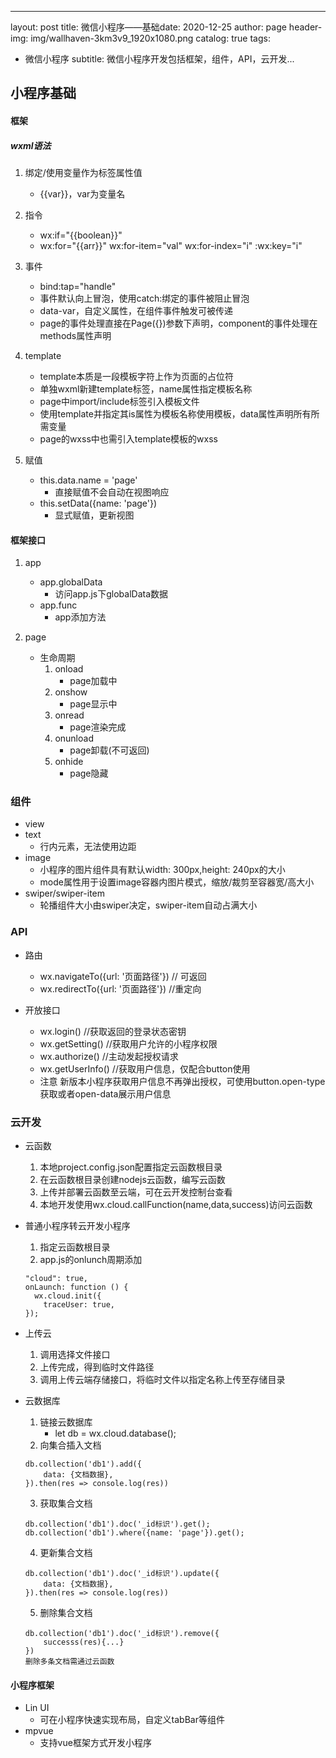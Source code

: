 ---
layout:     post
title:      微信小程序——基础date:       2020-12-25
author:     page
header-img: img/wallhaven-3km3v9_1920x1080.png
catalog: true
tags:
   - 微信小程序
subtitle:   微信小程序开发包括框架，组件，API，云开发...

## 小程序基础
#### 框架
##### wxml语法
1. 绑定/使用变量作为标签属性值
    - \{{var}}，var为变量名

2. 指令
    - wx:if="\{{boolean}}"
    - wx:for="\{{arr}}" wx:for-item="val" wx:for-index="i" :wx:key="i"

3. 事件
    - bind:tap="handle"
    - 事件默认向上冒泡，使用catch:绑定的事件被阻止冒泡
    - data-var，自定义属性，在组件事件触发可被传递
    - page的事件处理直接在Page({})参数下声明，component的事件处理在methods属性声明

4. template
    - template本质是一段模板字符上作为页面的占位符
    - 单独wxml新建template标签，name属性指定模板名称
    - page中import/include标签引入模板文件
    - 使用template并指定其is属性为模板名称使用模板，data属性声明所有所需变量
    - page的wxss中也需引入template模板的wxss

4. 赋值
    - this.data.name = 'page'
        + 直接赋值不会自动在视图响应
    - this.setData({name: 'page'})
        + 显式赋值，更新视图

#### 框架接口
1. app
    - app.globalData
        + 访问app.js下globalData数据
    - app.func
        + app添加方法

2. page
    - 生命周期
        1. onload
            + page加载中
        2. onshow
            + page显示中
        3. onread
            + page渲染完成
        4. onunload
            + page卸载(不可返回)
        5. onhide
            + page隐藏

### 组件
- view
- text
    + 行内元素，无法使用边距
- image
    + 小程序的图片组件具有默认width: 300px,height: 240px的大小
    + mode属性用于设置image容器内图片模式，缩放/裁剪至容器宽/高大小
- swiper/swiper-item
    + 轮播组件大小由swiper决定，swiper-item自动占满大小

### API
- 路由
    + wx.navigateTo({url: '页面路径'}) // 可返回
    + wx.redirectTo({url: '页面路径'}) //重定向

- 开放接口
    + wx.login() //获取返回的登录状态密钥
    + wx.getSetting() //获取用户允许的小程序权限
    + wx.authorize() //主动发起授权请求
    + wx.getUserInfo()  //获取用户信息，仅配合button使用
    + 注意
        新版本小程序获取用户信息不再弹出授权，可使用button.open-type获取或者open-data展示用户信息



### 云开发
- 云函数
    1. 本地project.config.json配置指定云函数根目录
    2. 在云函数根目录创建nodejs云函数，编写云函数
    3. 上传并部署云函数至云端，可在云开发控制台查看
    4. 本地开发使用wx.cloud.callFunction(name,data,success)访问云函数
- 普通小程序转云开发小程序
    1. 指定云函数根目录
    2. app.js的onlunch周期添加
    ```
    "cloud": true,
    onLaunch: function () {
      wx.cloud.init({
        traceUser: true,
    });
    ```

- 上传云
    1. 调用选择文件接口
    2. 上传完成，得到临时文件路径
    3. 调用上传云端存储接口，将临时文件以指定名称上传至存储目录

- 云数据库
    1. 链接云数据库
        + let db = wx.cloud.database();
    2. 向集合插入文档
    ```
    db.collection('db1').add({
        data: {文档数据},
    }).then(res => console.log(res))
    ```
    3. 获取集合文档
    ```
    db.collection('db1').doc('_id标识').get();
    db.collection('db1').where({name: 'page'}).get();
    ```
    4. 更新集合文档
    ```
    db.collection('db1').doc('_id标识').update({
        data: {文档数据},
    }).then(res => console.log(res))
    ```
    5. 删除集合文档
    ```
    db.collection('db1').doc('_id标识').remove({
        successs(res){...}
    })
    删除多条文档需通过云函数
    ```

#### 小程序框架
- Lin UI
    + 可在小程序快速实现布局，自定义tabBar等组件
- mpvue
    + 支持vue框架方式开发小程序